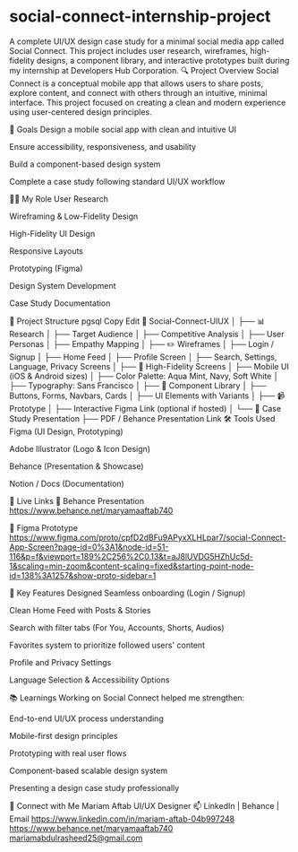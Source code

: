 # social-connect-internship-project
A complete UI/UX design case study for a minimal social media app called Social Connect. This project includes user research, wireframes, high-fidelity designs, a component library, and interactive prototypes built during my internship at Developers Hub Corporation.
🔍 Project Overview
Social Connect is a conceptual mobile app that allows users to share posts, explore content, and connect with others through an intuitive, minimal interface. This project focused on creating a clean and modern experience using user-centered design principles.

🎯 Goals
Design a mobile social app with clean and intuitive UI

Ensure accessibility, responsiveness, and usability

Build a component-based design system

Complete a case study following standard UI/UX workflow

👩‍💻 My Role
User Research

Wireframing & Low-Fidelity Design

High-Fidelity UI Design

Responsive Layouts

Prototyping (Figma)

Design System Development

Case Study Documentation

📁 Project Structure
pgsql
Copy
Edit
📂 Social-Connect-UIUX
│
├── 📊 Research
│   ├── Target Audience
│   ├── Competitive Analysis
│   ├── User Personas
│   ├── Empathy Mapping
│
├── ✏️ Wireframes
│   ├── Login / Signup
│   ├── Home Feed
│   ├── Profile Screen
│   ├── Search, Settings, Language, Privacy Screens
│
├── 🎨 High-Fidelity Screens
│   ├── Mobile UI (iOS & Android sizes)
│   ├── Color Palette: Aqua Mint, Navy, Soft White
│   ├── Typography: Sans Francisco
│
├── 🧩 Component Library
│   ├── Buttons, Forms, Navbars, Cards
│   ├── UI Elements with Variants
│
├── 📹 Prototype
│   ├── Interactive Figma Link (optional if hosted)
│
└── 📄 Case Study Presentation
    ├── PDF / Behance Presentation Link
🛠 Tools Used
Figma (UI Design, Prototyping)

Adobe Illustrator (Logo & Icon Design)

Behance (Presentation & Showcase)

Notion / Docs (Documentation)

🔗 Live Links
🎨 Behance Presentation https://www.behance.net/maryamaaftab740

📁 Figma Prototype
https://www.figma.com/proto/cpfD2dBFu9APyxXLHLpar7/social-Connect-App-Screen?page-id=0%3A1&node-id=51-116&p=f&viewport=189%2C256%2C0.13&t=aJ8lUVDG5HZhUc5d-1&scaling=min-zoom&content-scaling=fixed&starting-point-node-id=138%3A1257&show-proto-sidebar=1

📌 Key Features Designed
Seamless onboarding (Login / Signup)

Clean Home Feed with Posts & Stories

Search with filter tabs (For You, Accounts, Shorts, Audios)

Favorites system to prioritize followed users' content

Profile and Privacy Settings

Language Selection & Accessibility Options

📚 Learnings
Working on Social Connect helped me strengthen:

End-to-end UI/UX process understanding

Mobile-first design principles

Prototyping with real user flows

Component-based scalable design system

Presenting a design case study professionally

💬 Connect with Me
Mariam Aftab
UI/UX Designer
📫 LinkedIn | Behance | Email
https://www.linkedin.com/in/mariam-aftab-04b997248
https://www.behance.net/maryamaaftab740
mariamabdulrasheed25@gmail.com
